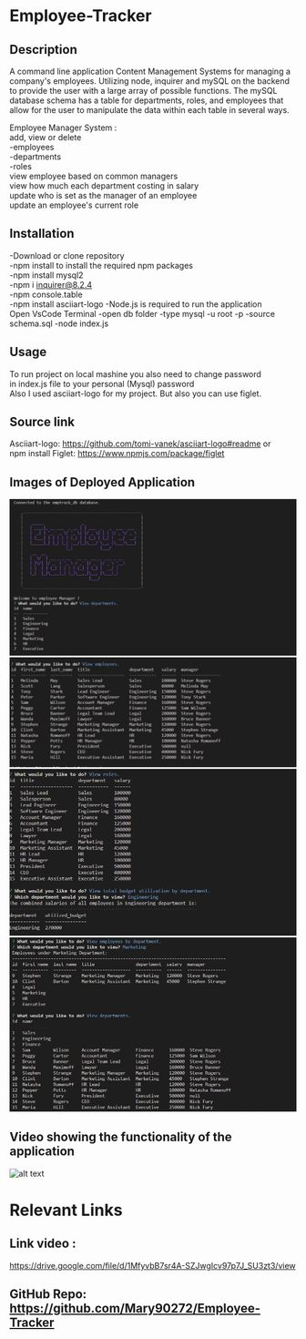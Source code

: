 # Employee-Tracker

## Description

A command line application Content Management Systems for managing a company's employees. Utilizing node, inquirer and mySQL on the backend to provide the user with a large array of possible functions. The mySQL database schema has a table for departments, roles, and employees that allow for the user to manipulate the data within each table in several ways.<br> 

Employee Manager System :<br>
add, view or delete <br>
  -employees<br>
  -departments<br>
  -roles<br>
view employee based on common managers<br>
view how much each department costing in salary<br>
update who is set as the manager of an employee<br>
update an employee's current role<br>

## Installation
-Download or clone repository<br>
-npm install to install the required npm packages <br>
-npm install mysql2<br>
-npm i inquirer@8.2.4<br>
-npm console.table<br>
-npm install asciiart-logo
-Node.js is required to run the application<br>
Open VsCode Terminal
-open db folder
-type mysql -u root -p
-source schema.sql
-node index.js

## Usage
To run project on local mashine you also need to change password <br>
in index.js file to your personal (Mysql) password<br>
Also I used asciiart-logo for my project. But also you can use figlet.<br> 

## Source link
Asciiart-logo:  https://github.com/tomi-vanek/asciiart-logo#readme
or<br>
npm install Figlet: https://www.npmjs.com/package/figlet

## Images of Deployed Application
![alt text](assets/images/Screenshot_1.png)
![alt text](assets/images/Screenshot_2.png)
![alt text](assets/images/Screenshot_3.png)
![alt text](assets/images/Screenshot_4.png)
## Video showing the functionality of the application
![alt text](assets/video/Untitled_%20Jan%2010%2C%202023%208_56%20PM.gif)
# Relevant Links
## Link video :
https://drive.google.com/file/d/1MfyvbB7sr4A-SZJwgIcv97p7J_SU3zt3/view

## GitHub Repo: https://github.com/Mary90272/Employee-Tracker
